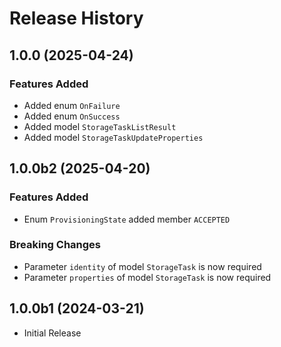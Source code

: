 # Release History

## 1.0.0 (2025-04-24)

### Features Added

  - Added enum `OnFailure`
  - Added enum `OnSuccess`
  - Added model `StorageTaskListResult`
  - Added model `StorageTaskUpdateProperties`

## 1.0.0b2 (2025-04-20)

### Features Added

  - Enum `ProvisioningState` added member `ACCEPTED`

### Breaking Changes

  - Parameter `identity` of model `StorageTask` is now required
  - Parameter `properties` of model `StorageTask` is now required

## 1.0.0b1 (2024-03-21)

* Initial Release
